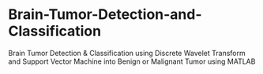 # Brain-Tumor-Detection-and-Classification
Brain Tumor Detection &amp; Classification using Discrete Wavelet Transform and Support Vector Machine into Benign or Malignant Tumor using MATLAB
